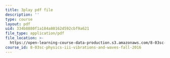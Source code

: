 ```yaml
---
title: 3play pdf file
description: ''
type: course
layout: pdf
uid: 334b8880f1a184a80162d592cbf9a621
file_type: application/pdf
file_location: >-
  https://open-learning-course-data-production.s3.amazonaws.com/8-03sc-physics-iii-vibrations-and-waves-fall-2016/334b8880f1a184a80162d592cbf9a621_TjxR7lAwWhI.pdf
course_id: 8-03sc-physics-iii-vibrations-and-waves-fall-2016
---
```

